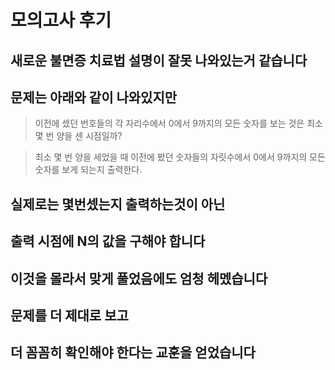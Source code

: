 # 모의고사 후기
## 새로운 불면증 치료법 설명이 잘못 나와있는거 같습니다
## 문제는 아래와 같이 나와있지만
> 이전에 셌던 번호들의 각 자리수에서 0에서 9까지의 모든 숫자를 보는 것은 최소 몇 번 양을 센 시점일까?

> 최소 몇 번 양을 세었을 때 이전에 봤던 숫자들의 자릿수에서 0에서 9까지의 모든 숫자를 보게 되는지 출력한다.
## 실제로는 몇번셌는지 출력하는것이 아닌
## 출력 시점에 N의 값을 구해야 합니다
## 이것을 몰라서 맞게 풀었음에도 엄청 헤멨습니다
## 문제를 더 제대로 보고 
## 더 꼼꼼히 확인해야 한다는 교훈을 얻었습니다